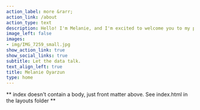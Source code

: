 ```yaml
---
action_label: more &rarr;
action_link: /about
action_type: text
description: Hello! I'm Melanie, and I'm excited to welcome you to my personal corner of the web. Here, you'll explore a collection of my thoughts, research, and some insights into the fascinating intersection of data and human behavior. Ph.D. in Social Complexity Sciences at Universidad Del Desarrollo, Chile. My research focuses on studying social interaction patterns within students' educational experiences, utilizing a computational social sciences approach. By combining experimental game theory, network analysis, and quantitative data analysis methods, I aim to understand concepts such as cooperation, reciprocity, inclusion, and academic success within classroom environments.
image_left: false
images:
- img/IMG_7259_small.jpg
show_action_link: true
show_social_links: true
subtitle: Let the data talk.
text_align_left: true
title: Melanie Oyarzun
type: home
---
```


** index doesn't contain a body, just front matter above.
See index.html in the layouts folder **



